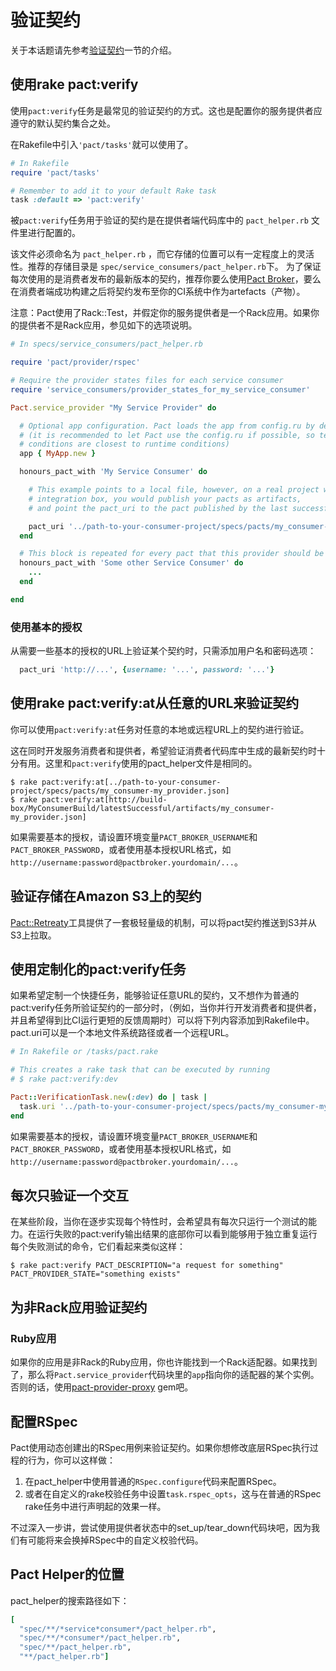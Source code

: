 # 验证契约

关于本话题请先参考[验证契约](../verifying_pacts.md)一节的介绍。


## 使用rake pact:verify

使用`pact:verify`任务是最常见的验证契约的方式。这也是配置你的服务提供者应遵守的默认契约集合之处。

在Rakefile中引入`'pact/tasks'`就可以使用了。

```ruby
# In Rakefile
require 'pact/tasks'

# Remember to add it to your default Rake task
task :default => 'pact:verify'

```

被`pact:verify`任务用于验证的契约是在提供者端代码库中的 `pact_helper.rb` 文件里进行配置的。

该文件必须命名为 `pact_helper.rb` ，而它存储的位置可以有一定程度上的灵活性。推荐的存储目录是 `spec/service_consumers/pact_helper.rb`下。
为了保证每次使用的是消费者发布的最新版本的契约，推荐你要么使用[Pact Broker](https://github.com/bethesque/pact_broker)，要么在消费者端成功构建之后将契约发布至你的CI系统中作为artefacts（产物）。

注意：Pact使用了Rack::Test，并假定你的服务提供者是一个Rack应用。如果你的提供者不是Rack应用，参见如下的选项说明。

```ruby
# In specs/service_consumers/pact_helper.rb

require 'pact/provider/rspec'

# Require the provider states files for each service consumer
require 'service_consumers/provider_states_for_my_service_consumer'

Pact.service_provider "My Service Provider" do

  # Optional app configuration. Pact loads the app from config.ru by default
  # (it is recommended to let Pact use the config.ru if possible, so testing
  # conditions are closest to runtime conditions)
  app { MyApp.new }

  honours_pact_with 'My Service Consumer' do

    # This example points to a local file, however, on a real project with a continuous
    # integration box, you would publish your pacts as artifacts,
    # and point the pact_uri to the pact published by the last successful build.

    pact_uri '../path-to-your-consumer-project/specs/pacts/my_consumer-my_provider.json'
  end

  # This block is repeated for every pact that this provider should be verified against.
  honours_pact_with 'Some other Service Consumer' do
    ...
  end

end
```

### 使用基本的授权

从需要一些基本的授权的URL上验证某个契约时，只需添加用户名和密码选项：

```ruby
  pact_uri 'http://...', {username: '...', password: '...'}
```

## 使用rake pact:verify:at从任意的URL来验证契约

你可以使用`pact:verify:at`任务对任意的本地或远程URL上的契约进行验证。

这在同时开发服务消费者和提供者，希望验证消费者代码库中生成的最新契约时十分有用。这里和`pact:verify`使用的pact_helper文件是相同的。

    $ rake pact:verify:at[../path-to-your-consumer-project/specs/pacts/my_consumer-my_provider.json]
    $ rake pact:verify:at[http://build-box/MyConsumerBuild/latestSuccessful/artifacts/my_consumer-my_provider.json]

如果需要基本的授权，请设置环境变量`PACT_BROKER_USERNAME`和`PACT_BROKER_PASSWORD`，或者使用基本授权URL格式，如`http://username:password@pactbroker.yourdomain/...`。

## 验证存储在Amazon S3上的契约

[Pact::Retreaty](https://github.com/fairfaxmedia/pact-retreaty)工具提供了一套极轻量级的机制，可以将pact契约推送到S3并从S3上拉取。

## 使用定制化的pact:verify任务

如果希望定制一个快捷任务，能够验证任意URL的契约，又不想作为普通的pact:verify任务所验证契约的一部分时，（例如，当你并行开发消费者和提供者，并且希望得到比CI运行更短的反馈周期时）可以将下列内容添加到Rakefile中。pact.uri可以是一个本地文件系统路径或者一个远程URL。

```ruby
# In Rakefile or /tasks/pact.rake

# This creates a rake task that can be executed by running
# $ rake pact:verify:dev

Pact::VerificationTask.new(:dev) do | task |
  task.uri '../path-to-your-consumer-project/specs/pacts/my_consumer-my_provider.json'
end
```

如果需要基本的授权，请设置环境变量`PACT_BROKER_USERNAME`和`PACT_BROKER_PASSWORD`，或者使用基本授权URL格式，如`http://username:password@pactbroker.yourdomain/...`。

## 每次只验证一个交互

在某些阶段，当你在逐步实现每个特性时，会希望具有每次只运行一个测试的能力。在运行失败的pact:verify输出结果的底部你可以看到能够用于独立重复运行每个失败测试的命令，它们看起来类似这样：

    $ rake pact:verify PACT_DESCRIPTION="a request for something" PACT_PROVIDER_STATE="something exists"

## 为非Rack应用验证契约

### Ruby应用
如果你的应用是非Rack的Ruby应用，你也许能找到一个Rack适配器。如果找到了，那么将`Pact.service_provider`代码块里的`app`指向你的适配器的某个实例。否则的话，使用[pact-provider-proxy](https://github.com/bethesque/pact-provider-proxy) gem吧。

## 配置RSpec

Pact使用动态创建出的RSpec用例来验证契约。如果你想修改底层RSpec执行过程的行为，你可以这样做：

1. 在pact_helper中使用普通的`RSpec.configure`代码来配置RSpec。
2. 或者在自定义的rake校验任务中设置`task.rspec_opts`，这与在普通的RSpec rake任务中进行声明起的效果一样。

不过深入一步讲，尝试使用提供者状态中的set_up/tear_down代码块吧，因为我们有可能将来会换掉RSpec中的自定义校验代码。

## Pact Helper的位置

pact_helper的搜索路径如下：

```ruby
[
  "spec/**/*service*consumer*/pact_helper.rb",
  "spec/**/*consumer*/pact_helper.rb",
  "spec/**/pact_helper.rb",
  "**/pact_helper.rb"]
```
